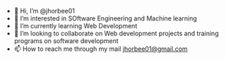 - 👋 Hi, I’m @jhorbee01
- 👀 I’m interested in SOftware Engineering and Machine learning
- 🌱 I’m currently learning Web Development
- 💞️ I’m looking to collaborate on Web development projects and training programs on software development
- 📫 How to reach me through my mail jhorbee01@gmail.com

<!---
jhorbee01/jhorbee01 is a ✨ special ✨ repository because its `README.md` (this file) appears on your GitHub profile.
You can click the Preview link to take a look at your changes.
--->
